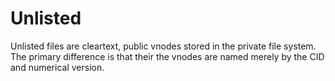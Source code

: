 # Unlisted

Unlisted files are cleartext, public vnodes stored in the private file system. The primary difference is that their the vnodes are named merely by the CID and numerical version.

